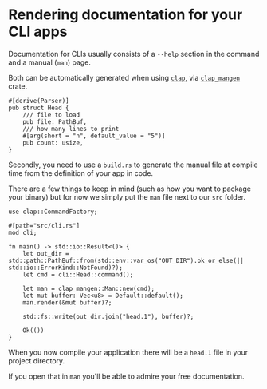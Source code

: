 # Rendering documentation for your CLI apps

Documentation for CLIs usually consists of
a `--help` section in the command
and a manual (`man`) page.

Both can be automatically generated
when using [`clap`](https://crates.io/crates/clap), via
[`clap_mangen`](https://crates.io/crates/clap_mangen) crate.

```rust,ignore
#[derive(Parser)]
pub struct Head {
    /// file to load
    pub file: PathBuf,
    /// how many lines to print
    #[arg(short = "n", default_value = "5")]
    pub count: usize,
}
```

Secondly, you need to use a `build.rs`
to generate the manual file at compile time
from the definition of your app
in code.

There are a few things to keep in mind
(such as how you want to package your binary)
but for now
we simply put the `man` file
next to our `src` folder.

```rust,ignore
use clap::CommandFactory;

#[path="src/cli.rs"]
mod cli;

fn main() -> std::io::Result<()> {
    let out_dir = std::path::PathBuf::from(std::env::var_os("OUT_DIR").ok_or_else(|| std::io::ErrorKind::NotFound)?);
    let cmd = cli::Head::command();

    let man = clap_mangen::Man::new(cmd);
    let mut buffer: Vec<u8> = Default::default();
    man.render(&mut buffer)?;

    std::fs::write(out_dir.join("head.1"), buffer)?;

    Ok(())
}
```

When you now compile your application
there will be a `head.1` file
in your project directory.

If you open that in `man`
you'll be able to admire your free documentation.
